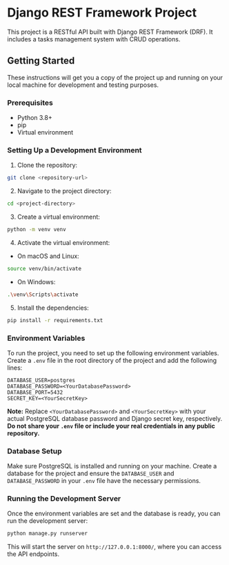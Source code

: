 # Django REST Framework Project

This project is a RESTful API built with Django REST Framework (DRF). It includes a tasks management system with CRUD operations.

## Getting Started

These instructions will get you a copy of the project up and running on your local machine for development and testing purposes.

### Prerequisites

- Python 3.8+
- pip
- Virtual environment

### Setting Up a Development Environment

1. Clone the repository:

```bash
git clone <repository-url>
```

2. Navigate to the project directory:

```bash
cd <project-directory>
```

3. Create a virtual environment:

```bash
python -m venv venv
```

4. Activate the virtual environment:

- On macOS and Linux:

```bash
source venv/bin/activate
```

- On Windows:

```bash
.\venv\Scripts\activate
```

5. Install the dependencies:

```bash
pip install -r requirements.txt
```

### Environment Variables

To run the project, you need to set up the following environment variables. Create a `.env` file in the root directory of the project and add the following lines:

```plaintext
DATABASE_USER=postgres
DATABASE_PASSWORD=<YourDatabasePassword>
DATABASE_PORT=5432
SECRET_KEY=<YourSecretKey>
```

**Note:** Replace `<YourDatabasePassword>` and `<YourSecretKey>` with your actual PostgreSQL database password and Django secret key, respectively. **Do not share your `.env` file or include your real credentials in any public repository.**

### Database Setup

Make sure PostgreSQL is installed and running on your machine. Create a database for the project and ensure the `DATABASE_USER` and `DATABASE_PASSWORD` in your `.env` file have the necessary permissions.

### Running the Development Server

Once the environment variables are set and the database is ready, you can run the development server:

```bash
python manage.py runserver
```

This will start the server on `http://127.0.0.1:8000/`, where you can access the API endpoints.
